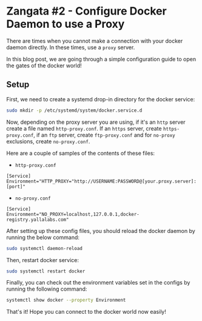 # Zangata #2 - Configure Docker Daemon to use a Proxy

There are times when you cannot make a connection with your docker daemon directly. In these times, 
use a ``proxy`` server. 

In this blog post, we are going through a simple configuration guide to open the gates of the docker world!

## Setup

First, we need to create a systemd drop-in directory for the docker service:

```bash
sudo mkdir -p /etc/systemd/system/docker.service.d
```

Now, depending on the proxy server you are using, if it's an ``http`` server create a file named ``http-proxy.conf``. If an ``https`` server, create ``https-proxy.conf``, if an ``ftp`` server, create ``ftp-proxy.conf`` and for ``no-proxy`` exclusions, create ``no-proxy.conf``.

Here are a couple of samples of the contents of these files:

- ``http-proxy.conf``
```
[Service] 
Environment="HTTP_PROXY="http://USERNAME:PASSWORD@[your.proxy.server]:[port]"
```

- ``no-proxy.conf``
```
[Service] 
Environment="NO_PROXY=localhost,127.0.0.1,docker-registry.yallalabs.com"
```

After setting up these config files, you should reload the docker daemon by running the below command:

```bash
sudo systemctl daemon-reload
```

Then, restart docker service:

```bash
sudo systemctl restart docker
```

Finally, you can check out the environment variables set in the configs by running the following command:

```bash
systemctl show docker --property Environment
```

That's it! Hope you can connect to the docker world now easily!